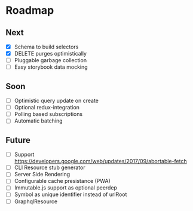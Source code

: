 # Roadmap

## Next

- [x] Schema to build selectors
- [x] DELETE purges optimistically
- [ ] Pluggable garbage collection
- [ ] Easy storybook data mocking

## Soon

- [ ] Optimistic query update on create
- [ ] Optional redux-integration
- [ ] Polling based subscriptions
- [ ] Automatic batching

## Future

- [ ] Support https://developers.google.com/web/updates/2017/09/abortable-fetch
- [ ] CLI Resource stub generator
- [ ] Server Side Rendering
- [ ] Configurable cache presistance (PWA)
- [ ] Immutable.js support as optional peerdep
- [ ] Symbol as unique identifier instead of urlRoot
- [ ] GraphqlResource
